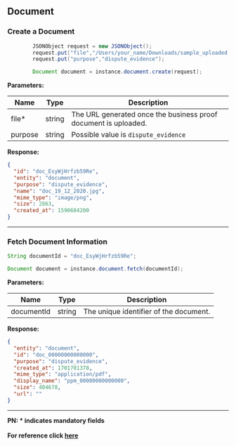 ## Document

### Create a Document

```java
        JSONObject request = new JSONObject();
        request.put("file","/Users/your_name/Downloads/sample_uploaded.jpeg");
        request.put("purpose","dispute_evidence");

        Document document = instance.document.create(request);
```

**Parameters:**

| Name  | Type      | Description                                      |
|-------|-----------|--------------------------------------------------|
| file*  | string | The URL generated once the business proof document is uploaded. |
| purpose  | string  | Possible value is `dispute_evidence` |

**Response:**
```json
{
  "id": "doc_EsyWjHrfzb59Re",
  "entity": "document",
  "purpose": "dispute_evidence",
  "name": "doc_19_12_2020.jpg",
  "mime_type": "image/png",
  "size": 2863,
  "created_at": 1590604200
}
```
-------------------------------------------------------------------------------------------------------

### Fetch Document Information

```java
String documentId = "doc_EsyWjHrfzb59Re";

Document document = instance.document.fetch(documentId);
```

**Parameters:**

| Name  | Type   | Description                                      |
|-------|--------|--------------------------------------------------|
| documentId  | string | The unique identifier of the document.  |

**Response:**
```json
{
  "entity": "document",
  "id": "doc_00000000000000",
  "purpose": "dispute_evidence",
  "created_at": 1701701378,
  "mime_type": "application/pdf",
  "display_name": "ppm_00000000000000",
  "size": 404678,
  "url": ""
}
```
-------------------------------------------------------------------------------------------------------

**PN: * indicates mandatory fields**
<br>
<br>
**For reference click [here](https://razorpay.com/docs/api/documents)**